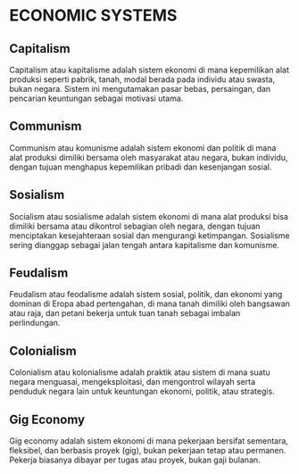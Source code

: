 # ECONOMIC SYSTEMS

## Capitalism

Capitalism atau kapitalisme adalah sistem ekonomi di mana kepemilikan alat produksi seperti pabrik, tanah, modal berada pada individu atau swasta, bukan negara. Sistem ini mengutamakan pasar bebas, persaingan, dan pencarian keuntungan sebagai motivasi utama.

## Communism

Communism atau komunisme adalah sistem ekonomi dan politik di mana alat produksi dimiliki bersama oleh masyarakat atau negara, bukan individu, dengan tujuan menghapus kepemilikan pribadi dan kesenjangan sosial.

## Sosialism

Socialism atau sosialisme adalah sistem ekonomi di mana alat produksi bisa dimiliki bersama atau dikontrol sebagian oleh negara, dengan tujuan menciptakan kesejahteraan sosial dan mengurangi ketimpangan. Sosialisme sering dianggap sebagai jalan tengah antara kapitalisme dan komunisme.

## Feudalism

Feudalism atau feodalisme adalah sistem sosial, politik, dan ekonomi yang dominan di Eropa abad pertengahan, di mana tanah dimiliki oleh bangsawan atau raja, dan petani bekerja untuk tuan tanah sebagai imbalan perlindungan.

## Colonialism

Colonialism atau kolonialisme adalah praktik atau sistem di mana suatu negara menguasai, mengeksploitasi, dan mengontrol wilayah serta penduduk negara lain untuk keuntungan ekonomi, politik, atau strategis.

## Gig Economy

Gig economy adalah sistem ekonomi di mana pekerjaan bersifat sementara, fleksibel, dan berbasis proyek (gig), bukan pekerjaan tetap atau permanen. Pekerja biasanya dibayar per tugas atau proyek, bukan gaji bulanan.